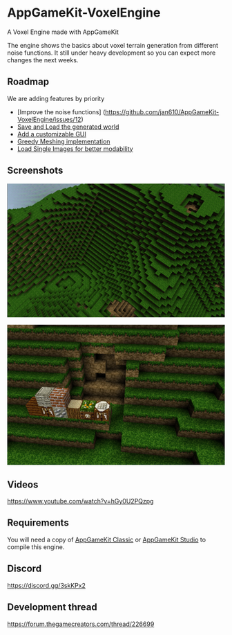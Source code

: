 # AppGameKit-VoxelEngine

A Voxel Engine made with AppGameKit

The engine shows the basics about voxel terrain generation from different noise functions. It still under heavy development so you can expect more changes the next weeks.

## Roadmap

We are adding features by priority

- [Improve the noise functions] (https://github.com/jan610/AppGameKit-VoxelEngine/issues/12)
- [Save and Load the generated world](https://github.com/jan610/AppGameKit-VoxelEngine/issues/10)
- [Add a customizable GUI](https://github.com/jan610/AppGameKit-VoxelEngine/issues/9)
- [Greedy Meshing implementation](https://github.com/jan610/AppGameKit-VoxelEngine/issues/7)
- [Load Single Images for better modability](https://github.com/jan610/AppGameKit-VoxelEngine/issues/8)

## Screenshots

![Preview](doc/images/r1.png)

![Preview](doc/images/r1_1.png)

## Videos

https://www.youtube.com/watch?v=hGy0U2PQzpg

## Requirements

You will need a copy of [AppGameKit Classic](https://store.steampowered.com/app/325180/AppGameKit_Classic_Easy_Game_Development/) or [AppGameKit Studio](https://store.steampowered.com/app/1024640/AppGameKit_Studio/) to compile this engine.

## Discord

https://discord.gg/3skKPx2

## Development thread

https://forum.thegamecreators.com/thread/226699
